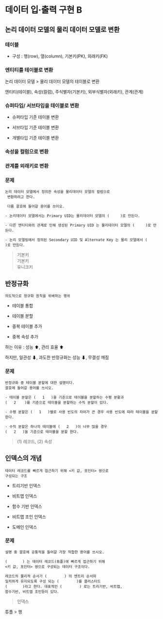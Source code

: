 # 데이터 입·출력 구현 B

## 논리 데이터 모델의 물리 데이터 모델로 변환

### 테이블

- 구성 : 행(row), 열(column), 기본키(PK), 외래키(FK)

### 엔티티를 테이블로 변환

논리 데이터 모델 > 물리 데이터 모델의 테이블로 변환

엔티티(테이블), 속성(컬럼), 주식별자(기본키), 외부식별자(외래키),
관계(관계)

### 슈퍼타입/ 서브타입을 테이블로 변환

- 슈퍼타입 기준 테이블 변환

- 서브타입 기준 테이블 변환

- 개별타입 기준 테이블 변환

### 속성을 컬럼으로 변환

### 관계를 외래키로 변환

### 문제

    논리 데이터 모델에서 정의한 속성을 물리데이터 모델의 컬럼으로
     변환하려고 한다.

     다름 괄호에 들어갈 용어를 쓰이오.

```
- 논리데이터 모델에서는 Primary UID는 물리데이터 모델의 (     )로 만든다.

- 다른 엔티티와의 관계로 인해 생성된 Primary UID 는 물리데이터 모델의 (     )로 만든다.

- 논리 모델링에서 정의된 Secondary UID 및 Alternate Key 는 물리 모델에서 (      )로 만든다.

```

> 기본키 <br>
> 기본키 <br>
> 유니크키

## 반정규화

    의도적으로 정규화 원칙을 위배하는 행위

- 테이블 통합

- 테이블 분할

- 중복 테이블 추가

- 중복 속성 추가

하는 이유 : 성능 ⬆, 관리 효율 ⬆

하지만, 일관성 ⬇, 과도한 반정규화는 성능 ⬇, 무결성 깨짐

### 문제

    반정규화 중 테이블 분할에 대한 설명이다.
    괄호에 들어갈 용어를 쓰시오.

```
- 테이블 분할은 (   1   )을 기준으로 테이블을 분할하는 수평 분활과
(   2    )를 기준으로 테이블을 분할하는 수직 분할이 있다.

- 수평 분할은 (   1   )별로 사용 빈도의 차이가 큰 경우 사용 빈도에 따라 테이블을 분할한다.

- 수직 분할은 하나의 테이블에 (   2   )이 너무 많을 경우
(   2   )을 기준으로 테이블을 분할 한다.

```

> (1) 레코드, (2) 속성

## 인덱스의 개념

    데이터 레코드를 빠르게 접근하기 위해 <키 값, 포인터> 쌍으로
    구성되는 구조

- 트리기반 인덱스

- 비트맵 인덱스

- 함수 기반 인덱스

- 비트맵 조인 인덱스

- 도메인 인덱스

### 문제

    설명 중 괄호에 공통적을 들어갈 가장 적합한 용어를 쓰시오.

```
(       ) 는 데이터 레코드(튜플)에 빠르게 접근하기 위해
<키 값, 포인터> 쌍으로 구성되는 데이터 구조이다.

레코드의 물리적 순서가 (        ) 의 엔트리 순서와
일치하게 유지되도록 구성 되는 (        )를 클러스터드
(       )라고 한다. 대표적인 (        ) 로는 트리기반, 비트맵,
함수기반, 비트맵 조인등이 있다.

```

> 인덱스

튜플 > 행
